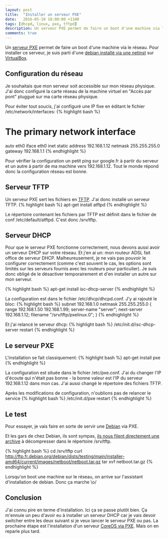 ```yaml
---
layout: post
title:  "Installer un serveur PXE"
date:   2016-05-10 18:00:00 +1100
tags: [dhcpd, linux, pxe, tftpd]
description: Un serveur PXE permet de faire un boot d'une machine via le réseau.
comments: true
---
```

Un [serveur PXE](https://fr.wikipedia.org/wiki/Preboot_Execution_Environment) permet de faire un boot d'une machine via le réseau. Pour installer ce serveur, je suis parti d'une [debian installé via une netinst](https://www.debian.org/CD/netinst) sur [VirtualBox](https://www.virtualbox.org/).

## Configuration du réseau
Je souhaitais que mon serveur soit accessible sur mon réseau physique. J'ai donc configuré la carte réseau de la machine virtuel en "Accès par pont" pluggué sur ma carte réseau physique.

Pour éviter tout soucis, j'ai configuré une IP fixe en éditant le fichier /etc/network/interfaces:
{% highlight bash %}
# The primary network interface
auto eth0
iface eth0 inet static
  address 192.168.1.12
  netmask 255.255.255.0
  gateway 192.168.1.1
{% endhighlight %}

Pour vérifier la configuration un petit ping sur google.fr à partir du serveur et un autre à partir de ma machine vers 192.168.1.12. Tout le monde répond donc la configuration réseau est bonne.

## Serveur TFTP
Un serveur PXE sert les fichiers en [TFTP](https://fr.wikipedia.org/wiki/Trivial_File_Transfer_Protocol). J'ai donc installé un serveur TFTP.
{% highlight bash %}
apt-get install atftpd
{% endhighlight %}

Le répertoire contenant les fichiers par TFTP est définit dans le fichier de conf /etc/default/atftpd. C'est donc /srv/tftp.

## Serveur DHCP
Pour que le serveur PXE fonctionne correctement, nous devons aussi avoir un serveur DHCP sur votre réseau. Et j'en ai un: mon routeur ADSL fait office de serveur DHCP. Malheureusement, je ne vais pas pouvoir le configurer correctement (comme c'est souvent le cas, les options sont limités sur les serveurs fournis avec les routeurs pour particulier).
Je suis donc obligé de le désactiver temporairement et d'en installer un autre sur mon serveur.

{% highlight bash %}
apt-get install isc-dhcp-server
{% endhighlight %}

La configuration est dans le fichier /etc/dhcp/dhcpd.conf.
J'y ai rajouté le bloc:
{% highlight bash %}
subnet 192.168.1.0 netmask 255.255.255.0 {
    range 192.168.1.50 192.168.1.99;
    server-name "server";
    next-server 192.168.1.12;
    filename "/srv/tftp/pxelinux.0";
}
{% endhighlight %}

Et j'ai relancé le serveur dhcp:
{% highlight bash %}
/etc/init.d/isc-dhcp-server restart
{% endhighlight %}

## Le serveur PXE
L'installation se fait classiquement:
{% highlight bash %}
apt-get install pxe
{% endhighlight %}

La configuration est située dans le fichier /etc/pxe.conf.
J'ai du changer l'IP d'écoute qui n'était pas bonne - la bonne valeur est l'IP du serveur 192.168.1.12 dans mon cas.
J'ai aussi changé le répertoire des fichiers TFTP.

Après les modifications de configuration, n'oublions pas de relancer le service
{% highlight bash %}
/etc/init.d/pxe restart
{% endhighlight %}

## Le test
Pour essayer, je vais faire en sorte de servir une [Debian](https://www.debian.org/index.fr.html) via PXE.

Et les gars de chez Debian, ils sont sympas, [ils nous filent directement une archive](http://ftp.fr.debian.org/debian/dists/testing/main/installer-amd64/current/images/netboot/netboot.tar.gz) à décompresser dans le répertoire /srv/tftp.

{% highlight bash %}
cd /srv/tftp
curl http://ftp.fr.debian.org/debian/dists/testing/main/installer-amd64/current/images/netboot/netboot.tar.gz
tar xvf netboot.tar.gz
{% endhighlight %}

Lorsqu'on boot une machine sur le réseau, on arrive sur l'assistant d'installation de debian. Donc ça marche \o/

## Conclusion
J'ai connu pire en terme d'installation. Ici ça se passe plutôt bien. Ça m'ennuie un peu d'avoir eu à installer un serveur DHCP car je vais devoir switcher entre les deux suivant si je veux lancer le serveur PXE ou pas. La prochaine étape est l'installation d'un serveur [CoreOS via PXE](https://coreos.com/os/docs/latest/booting-with-pxe.html). Mais on en reparle plus tard.